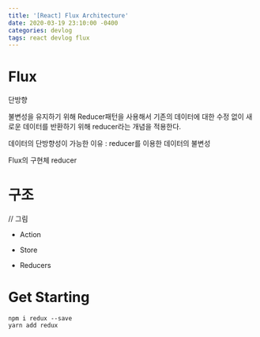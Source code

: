 ```yaml
---
title: '[React] Flux Architecture'
date: 2020-03-19 23:10:00 -0400
categories: devlog
tags: react devlog flux
---
```


# Flux

단방향

불변성을 유지하기 위해 Reducer패턴을 사용해서 기존의 데이터에 대한 수정 없이 새로운 데이터를 반환하기 위해 reducer라는 개념을 적용한다.

데이터의 단방향성이 가능한 이유
: reducer를 이용한 데이터의 불변성

Flux의 구현체 reducer

# 구조

// 그림

- Action

- Store

- Reducers

# Get Starting
```
npm i redux --save
yarn add redux
```